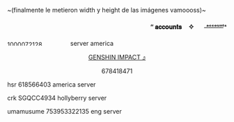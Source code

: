 ~(finalmente le metieron width y height de las imágenes vamoooss)~

#### <p align="right">“  𝐚𝐜𝐜𝐨𝐮𝐧𝐭𝐬 ㅤ✧  ㅤㅤᵃ͟ᶜ͟ᶜ͟ᵒ͟ᵘ͟ⁿ͟ᵗ͟ˢ</p>

<img width="128" height="11" alt="1000072128" src="https://github.com/user-attachments/assets/330784b1-6d05-45b2-bd00-00a308b70d93" /> ㅤserver america

<p align="center"><ins>GENSHIN IMPACT ೨</ins></p>
<p align="center">678418471</p>

hsr 618566403
america server

crk SGQCC4934
hollyberry server

umamusume 753953322135
eng server
